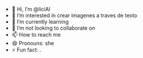 - 👋 Hi, I’m @liciAI
- 👀 I’m interested in crear imagenes a traves de texto
- 🌱 I’m currently learning
- 💞️ I’m not looking to collaborate on
- 📫 How to reach me
- 😄 Pronouns: she
- ⚡ Fun fact: .

<!---
liciAI/liciAI is a ✨ special ✨ repository because its `README.md` (this file) appears on your GitHub profile.
You can click the Preview link to take a look at your changes.
--->
